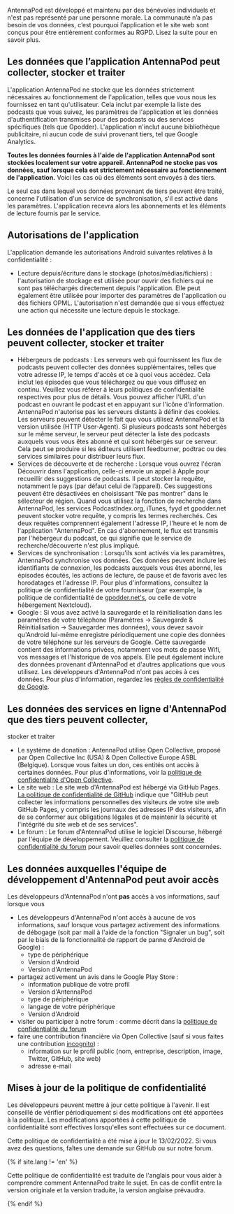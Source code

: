 AntennaPod est développé et maintenu par des bénévoles individuels et n'est pas
représenté par une personne morale. La communauté n’a pas besoin de vos données,
c’est pourquoi l’application et le site web sont conçus pour être entièrement
conformes au RGPD. Lisez la suite pour en savoir plus.

## Les données que l’application AntennaPod peut collecter, stocker et traiter

L'application AntennaPod ne stocke que les données strictement nécessaires au
fonctionnement de l'application, telles que vous nous les fournissez en tant
qu'utilisateur. Cela inclut par exemple la liste des podcasts que vous suivez,
les paramètres de l'application et les données d'authentification transmises
pour des podcasts ou des services spécifiques (tels que Gpodder). L'application
n'inclut aucune bibliothèque publicitaire, ni aucun code de suivi provenant
tiers, tel que Google Analytics.

**Toutes les données fournies à l'aide de l'application AntennaPod sont stockées
localement sur votre appareil. AntennaPod ne stocke pas vos données, sauf
lorsque cela est strictement nécessaire au fonctionnement de l'application.**
Voici les cas où des éléments sont envoyés à des tiers.

Le seul cas dans lequel vos données provenant de tiers peuvent être traité,
concerne l'utilisation d'un service de synchronisation, s'il est activé dans les
paramètres. L'application recevra alors les abonnements et les éléments de
lecture fournis par le service.

## Autorisations de l'application

L'application demande les autorisations Android suivantes relatives à la
confidentialité :

- Lecture depuis/écriture dans le stockage (photos/médias/fichiers) :
l'autorisation de stockage est utilisée pour ouvrir des fichiers qui ne sont pas
téléchargés directement depuis l'application. Elle peut également être utilisée
pour importer des paramètres de l'application ou des fichiers OPML.
L'autorisation n'est demandée que si vous effectuez une action qui nécessite une
lecture depuis le stockage.

## Les données de l'application que des tiers peuvent collecter, stocker et traiter

- Hébergeurs de podcasts : Les serveurs web qui fournissent les flux de podcasts
peuvent collecter des données supplémentaires, telles que votre adresse IP, le
temps d'accès et ce à quoi vous accédez. Cela inclut les épisodes que vous
téléchargez ou que vous diffusez en continu. Veuillez vous référer à leurs
politiques de confidentialité respectives pour plus de détails. Vous pouvez
afficher l'URL d'un podcast en ouvrant le podcast et en appuyant sur l'icône
d'information. AntennaPod n'autorise pas les serveurs distants à définir des
cookies. Les serveurs peuvent détecter le fait que vous utilisez AntennaPod et
la version utilisée (HTTP User-Agent). Si plusieurs podcasts sont hébergés sur
le même serveur, le serveur peut détecter la liste des podcasts auxquels vous
vous êtes abonné et qui sont hébergés sur ce serveur. Cela peut se produire si
les éditeurs utilisent feedburner, podtrac ou des services similaires pour
distribuer leurs flux.
- Services de découverte et de recherche : Lorsque vous ouvrez l'écran Découvrir
dans l'application, celle-ci envoie un appel à Apple pour recueillir des
suggestions de podcasts. Il peut stocker la requête, notamment le pays (par
défaut celui de l’appareil). Ces suggestions peuvent être désactivées en
choisissant "Ne pas montrer" dans le sélecteur de région. Quand vous utilisez la
fonction de recherche dans AntennaPod, les services PodcastIndex.org, iTunes,
fyyd et gpodder.net peuvent stocker votre requête, y compris les termes
recherchés. Ces deux requêtes comprennent également l'adresse IP, l'heure et le
nom de l'application "AntennaPod". En cas d'abonnement, le flux est transmis par
l'hébergeur du podcast, ce qui signifie que le service de recherche/découverte
n'est plus impliqué.
- Services de synchronisation : Lorsqu'ils sont activés via les paramètres,
AntennaPod synchronise vos données. Ces données peuvent inclure les identifiants
de connexion, les podcasts auxquels vous êtes abonné, les épisodes écoutés, les
actions de lecture, de pause et de favoris avec les horodatages et l'adresse IP.
Pour plus d'informations, consultez la politique de confidentialité de votre
fournisseur (par exemple, la politique de confidentialité de [gpodder.net's](https://gpodder.net/privacy),
ou celle de votre hébergement Nextcloud).
- Google : Si vous avez activé la sauvegarde et la réinitialisation dans les
paramètres de votre téléphone (Paramètres → Sauvegarde & Réinitialisation →
Sauvegarder mes données), vous devez savoir qu'Android lui-même enregistre
périodiquement une copie des données de votre téléphone sur les serveurs de
Google. Cette sauvegarde contient des informations privées, notamment vos mots
de passe Wifi, vos messages et l'historique de vos appels. Elle peut également
inclure des données provenant d'AntennaPod et d'autres applications que vous
utilisez. Les développeurs d'AntennaPod n'ont pas accès à ces données. Pour plus
d'information, regardez les [règles de confidentialité de Google](https://policies.google.com).

## Les données des services en ligne d'AntennaPod que des tiers peuvent collecter,
stocker et traiter

- Le système de donation : AntennaPod utilise Open Collective, proposé par Open
Collective Inc (USA) & Open Collective Europe ASBL (Belgique). Lorsque vous
faites un don, ces entités ont accès à certaines données. Pour plus
d'informations, voir la [politique de confidentialité d'Open Collective](https://opencollective.com/privacypolicy).
- Le site web : Le site web d'AntennaPod est hébergé via GitHub Pages. [La
politique de confidentialité de GitHub](https://docs.github.com/en/github/site-policy/github-privacy-statement#github-pages)
indique que "GitHub peut collecter les informations personnelles des visiteurs
de votre site web GitHub Pages, y compris les journaux des adresses IP des
visiteurs, afin de se conformer aux obligations légales et de maintenir la
sécurité et l'intégrité du site web et de ses services".
- Le forum : Le forum d'AntennaPod utilise le logiciel Discourse, hébergé par
l'équipe de développement. Veuillez consulter la [politique de
confidentialité du forum](https://forum.antennapod.org/privacy) pour savoir
quelles données sont concernées.

## Les données auxquelles l'équipe de développement d'AntennaPod peut avoir accès

Les développeurs d'AntennaPod n'ont **pas** accès à vos informations, sauf
lorsque vous

- Les développeurs d'AntennaPod n'ont accès à aucune de vos informations, sauf
lorsque vous partagez activement des informations de débogage (soit par mail à
l'aide de la fonction "Signaler un bug", soit par le biais de la fonctionnalité
de rapport de panne d'Android de Google) :
   - type de périphérique
   - Version d'Android
   - Version d'AntennaPod
- partagez activement un avis dans le Google Play Store :
   - information publique de votre profil
   - Version d'AntennaPod
   - type de périphérique
   - langage de votre périphérique
   - Version d'Android
- visiter ou participer à notre forum : comme décrit dans la [politique de
confidentialité du forum](https://forum.antennapod.org/privacy)
- faire une contribution financière via Open Collective (sauf si vous faites une
contribution [incognito](https://docs.opencollective.com/help/financial-contributors/payments#profile))
:
   - information sur le profil public (nom, entreprise, description, image,
      Twitter, GitHub, site web)
   - adresse e-mail

## Mises à jour de la politique de confidentialité

Les développeurs peuvent mettre à jour cette politique à l'avenir. Il est
conseillé de vérifier périodiquement si des modifications ont été apportées à la
politique. Les modifications apportées à cette politique de confidentialité sont
effectives lorsqu'elles sont effectuées sur ce document.

Cette politique de confidentialité a été mise à jour le 13/02/2022. Si vous avez
des questions, faîtes une demande sur GitHub ou sur notre forum.

{% if site.lang != 'en' %}

Cette politique de confidentialité est traduite de l'anglais pour vous aider à
comprendre comment AntennaPod traite le sujet. En cas de conflit entre la
version originale et la version traduite, la version anglaise prévaudra.

{% endif %}
